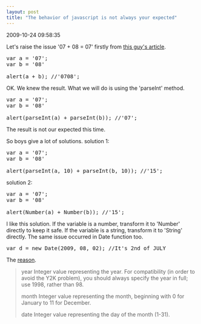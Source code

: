 ```yaml
---
layout: post
title: "The behavior of javascript is not always your expected"
---
```


<p class='meta'>2009-10-24 09:58:35</p>

Let's raise the issue '07 + 08 = 07' firstly from <a href="http://www.debuggable.com/posts/7+8===7-in-javascript:4acba016-d204-489b-b5a0-1fd0cbdd56cb">this guy's article</a>.
<pre name='code' class='javascript'>
var a = '07';
var b = '08'

alert(a + b); //'0708';
</pre>

OK. We knew the result. What we will do is using the 'parseInt' method.
<pre name='code' class='javascript'>
var a = '07';
var b = '08'

alert(parseInt(a) + parseInt(b)); //'07';
</pre>
The result is not our expected this time.

So boys give a lot of solutions.
solution 1:
<pre name='code' class='javascript'>
var a = '07';
var b = '08'

alert(parseInt(a, 10) + parseInt(b, 10)); //'15';
</pre>

solution 2:
<pre name='code' class='javascript'>
var a = '07';
var b = '08'

alert(Number(a) + Number(b)); //'15';
</pre>
I like this solution. If the variable is a number, transform it to 'Number' directly to keep it safe. If the variable is a string, transform it to 'String' directly. 
The same issue occurred in Date function too.
<pre name='code' class='javascript'>
var d = new Date(2009, 08, 02); //It's 2nd of JULY
</pre>
The <a href="https://developer.mozilla.org/en/Core_JavaScript_1.5_Reference/Global_Objects/Date">reason</a>.
<blockquote>year
    Integer value representing the year. For compatibility (in order to avoid the Y2K problem), you should always specify the year in full; use 1998, rather than 98.

month
    Integer value representing the month, beginning with 0 for January to 11 for December.

date
    Integer value representing the day of the month (1-31). </blockquote>

